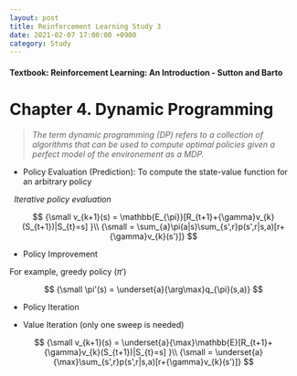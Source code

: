 ```yaml
---
layout: post
title: Reinforcement Learning Study 3
date: 2021-02-07 17:00:00 +0900
category: Study 
---
```

#### Textbook: Reinforcement Learning: An Introduction - Sutton and Barto

# Chapter 4. Dynamic Programming
> _The term dynamic programming (DP) refers to a collection of algorithms that can be used to compute optimal policies given a perfect model of the environement as a MDP._

+ Policy Evaluation (Prediction): To compute the state-value function for an arbitrary policy

&nbsp; _Iterative policy evaluation_

$$
{\small v_{k+1}(s) = \mathbb{E_{\pi}}[R_{t+1}+{\gamma}v_{k}(S_{t+1})|S_{t}=s] }\\
{\small = \sum_{a}\pi(a|s)\sum_{s',r}p(s',r|s,a)[r+{\gamma}v_{k}(s')]}
$$

+ Policy Improvement

For example, greedy policy ($\pi'$)

$$
{\small \pi'(s) = \underset{a}{\arg\max}q_{\pi}(s,a)}
$$

+ Policy Iteration


+ Value Iteration (only one sweep is needed)

$$
{\small v_{k+1}(s) = \underset{a}{\max}\mathbb{E}[R_{t+1}+{\gamma}v_{k}(S_{t+1})|S_{t}=s] }\\
{\small = \underset{a}{\max}\sum_{s',r}p(s',r|s,a)[r+{\gamma}v_{k}(s')]}
$$

